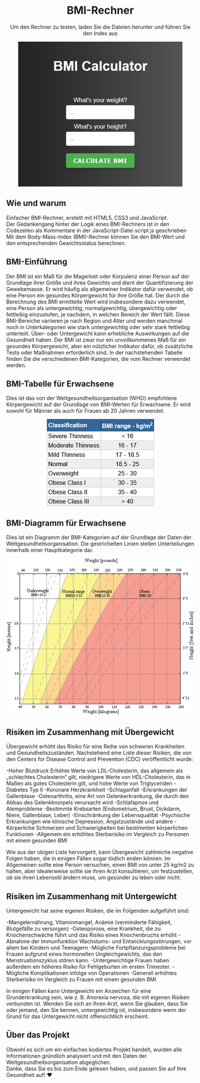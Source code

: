 <div align="center">
    <h1> BMI-Rechner </h1>
</div>
<p align='center'>
Um den Rechner zu testen, laden Sie die Dateien herunter und führen Sie den Index aus
</p>
<p align="center">
  <img src="..\assets\BMI.png" alt="BMI Calculator">
</p>

## Wie und warum

Einfacher BMI-Rechner, erstellt mit HTML5, CSS3 und JavaScript. <br />
Der Gedankengang hinter der Logik eines BMI-Rechners ist in den Codezeilen als Kommentare in der JavaScript-Datei script.js geschrieben <br />
Mit dem Body-Mass-Index (BMI)-Rechner können Sie den BMI-Wert und den entsprechenden Gewichtsstatus berechnen.

## BMI-Einführung

Der BMI ist ein Maß für die Magerkeit oder Korpulenz einer Person auf der Grundlage ihrer Größe und ihres Gewichts und dient der Quantifizierung der Gewebemasse. Er wird häufig als allgemeiner Indikator dafür verwendet, ob eine Person ein gesundes Körpergewicht für ihre Größe hat. Der durch die Berechnung des BMI ermittelte Wert wird insbesondere dazu verwendet, eine Person als untergewichtig, normalgewichtig, übergewichtig oder fettleibig einzustufen, je nachdem, in welchen Bereich der Wert fällt. Diese BMI-Bereiche variieren je nach Region und Alter und werden manchmal noch in Unterkategorien wie stark untergewichtig oder sehr stark fettleibig unterteilt. Über- oder Untergewicht kann erhebliche Auswirkungen auf die Gesundheit haben. Der BMI ist zwar nur ein unvollkommenes Maß für ein gesundes Körpergewicht, aber ein nützlicher Indikator dafür, ob zusätzliche Tests oder Maßnahmen erforderlich sind. In der nachstehenden Tabelle finden Sie die verschiedenen BMI-Kategorien, die vom Rechner verwendet werden.

## BMI-Tabelle für Erwachsene

Dies ist das von der Weltgesundheitsorganisation (WHO) empfohlene Körpergewicht auf der Grundlage von BMI-Werten für Erwachsene. Er wird sowohl für Männer als auch für Frauen ab 20 Jahren verwendet.

<p align="center">
  <img src="..\assets\BMItable.png" alt="BMI Table">
</p>

## BMI-Diagramm für Erwachsene

Dies ist ein Diagramm der BMI-Kategorien auf der Grundlage der Daten der Weltgesundheitsorganisation. Die gestrichelten Linien stellen Unterteilungen innerhalb einer Hauptkategorie dar.

<p align="center">
  <img src="..\assets\BMIchart.png" alt="BMI Table">
</p>

## Risiken im Zusammenhang mit Übergewicht

Übergewicht erhöht das Risiko für eine Reihe von schweren Krankheiten und Gesundheitszuständen. Nachstehend eine Liste dieser Risiken, die von den Centers for Disease Control and Prevention (CDC) veröffentlicht wurde:

-Hoher Blutdruck
Erhöhte Werte von LDL-Cholesterin, das allgemein als „schlechtes Cholesterin“ gilt, niedrigere Werte von HDL-Cholesterin, das in Maßen als gutes Cholesterin gilt, und hohe Werte von Triglyceriden
-Diabetes Typ II
-Koronare Herzkrankheit
-Schlaganfall
-Erkrankungen der Gallenblase
-Osteoarthritis, eine Art von Gelenkerkrankung, die durch den Abbau des Gelenkknorpels verursacht wird
-Schlafapnoe und Atemprobleme
-Bestimmte Krebsarten (Endometrium, Brust, Dickdarm, Niere, Gallenblase, Leber)
-Einschränkung der Lebensqualität
-Psychische Erkrankungen wie klinische Depression, Angstzustände und andere
-Körperliche Schmerzen und Schwierigkeiten bei bestimmten körperlichen Funktionen
-Allgemein ein erhöhtes Sterberisiko im Vergleich zu Personen mit einem gesunden BMI

Wie aus der obigen Liste hervorgeht, kann Übergewicht zahlreiche negative Folgen haben, die in einigen Fällen sogar tödlich enden können. Im Allgemeinen sollte eine Person versuchen, einen BMI von unter 25 kg/m2 zu halten, aber idealerweise sollte sie ihren Arzt konsultieren, um festzustellen, ob sie ihren Lebensstil ändern muss, um gesünder zu leben oder nicht.

## Risiken im Zusammenhang mit Untergewicht

Untergewicht hat seine eigenen Risiken, die im Folgenden aufgeführt sind:

-Mangelernährung, Vitaminmangel, Anämie (verminderte Fähigkeit, Blutgefäße zu versorgen)
-Osteoporose, eine Krankheit, die zu Knochenschwäche führt und das Risiko eines Knochenbruchs erhöht
-Abnahme der Immunfunktion
Wachstums- und Entwicklungsstörungen, vor allem bei Kindern und Teenagern
-Mögliche Fortpflanzungsprobleme bei Frauen aufgrund eines hormonellen Ungleichgewichts, das den Menstruationszyklus stören kann. -Untergewichtige Frauen haben außerdem ein höheres Risiko für Fehlgeburten im ersten Trimester.
-Mögliche Komplikationen infolge von Operationen
-Generell erhöhtes Sterberisiko im Vergleich zu Frauen mit einem gesunden BMI

In einigen Fällen kann Untergewicht ein Anzeichen für eine Grunderkrankung sein, wie z. B. Anorexia nervosa, die mit eigenen Risiken verbunden ist. Wenden Sie sich an Ihren Arzt, wenn Sie glauben, dass Sie oder jemand, den Sie kennen, untergewichtig ist, insbesondere wenn der Grund für das Untergewicht nicht offensichtlich erscheint.

## Über das Projekt

Obwohl es sich um ein einfaches kodiertes Projekt handelt, wurden alle Informationen gründlich analysiert und mit den Daten der Weltgesundheitsorganisation abgeglichen. <br /> Danke, dass Sie es bis zum Ende gelesen haben, und passen Sie auf Ihre Gesundheit auf! :heart:

